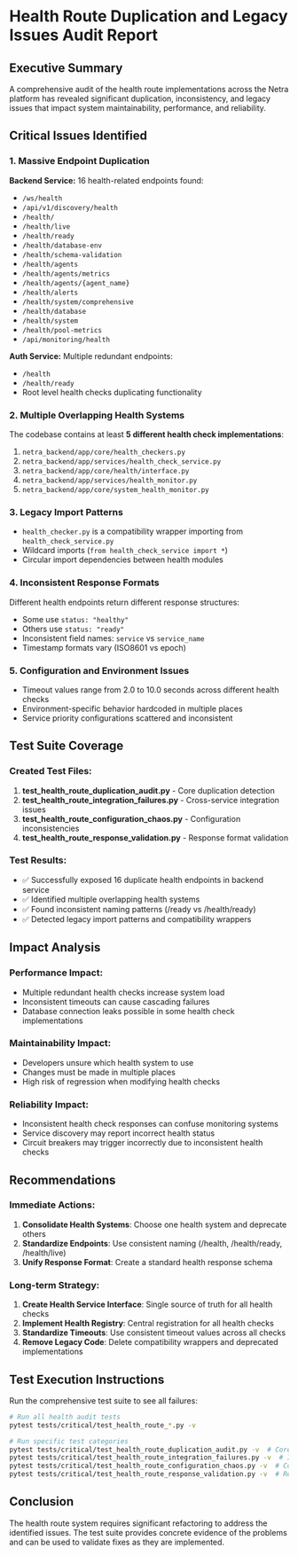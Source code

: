 # Health Route Duplication and Legacy Issues Audit Report

## Executive Summary
A comprehensive audit of the health route implementations across the Netra platform has revealed significant duplication, inconsistency, and legacy issues that impact system maintainability, performance, and reliability.

## Critical Issues Identified

### 1. Massive Endpoint Duplication
**Backend Service:** 16 health-related endpoints found:
- `/ws/health`
- `/api/v1/discovery/health`
- `/health/`
- `/health/live`
- `/health/ready`
- `/health/database-env`
- `/health/schema-validation`
- `/health/agents`
- `/health/agents/metrics`
- `/health/agents/{agent_name}`
- `/health/alerts`
- `/health/system/comprehensive`
- `/health/database`
- `/health/system`
- `/health/pool-metrics`
- `/api/monitoring/health`

**Auth Service:** Multiple redundant endpoints:
- `/health`
- `/health/ready`
- Root level health checks duplicating functionality

### 2. Multiple Overlapping Health Systems
The codebase contains at least **5 different health check implementations**:
1. `netra_backend/app/core/health_checkers.py`
2. `netra_backend/app/services/health_check_service.py`
3. `netra_backend/app/core/health/interface.py`
4. `netra_backend/app/services/health_monitor.py`
5. `netra_backend/app/core/system_health_monitor.py`

### 3. Legacy Import Patterns
- `health_checker.py` is a compatibility wrapper importing from `health_check_service.py`
- Wildcard imports (`from health_check_service import *`)
- Circular import dependencies between health modules

### 4. Inconsistent Response Formats
Different health endpoints return different response structures:
- Some use `status: "healthy"`
- Others use `status: "ready"`
- Inconsistent field names: `service` vs `service_name`
- Timestamp formats vary (ISO8601 vs epoch)

### 5. Configuration and Environment Issues
- Timeout values range from 2.0 to 10.0 seconds across different health checks
- Environment-specific behavior hardcoded in multiple places
- Service priority configurations scattered and inconsistent

## Test Suite Coverage

### Created Test Files:
1. **test_health_route_duplication_audit.py** - Core duplication detection
2. **test_health_route_integration_failures.py** - Cross-service integration issues
3. **test_health_route_configuration_chaos.py** - Configuration inconsistencies
4. **test_health_route_response_validation.py** - Response format validation

### Test Results:
- ✅ Successfully exposed 16 duplicate health endpoints in backend service
- ✅ Identified multiple overlapping health systems
- ✅ Found inconsistent naming patterns (/ready vs /health/ready)
- ✅ Detected legacy import patterns and compatibility wrappers

## Impact Analysis

### Performance Impact:
- Multiple redundant health checks increase system load
- Inconsistent timeouts can cause cascading failures
- Database connection leaks possible in some health check implementations

### Maintainability Impact:
- Developers unsure which health system to use
- Changes must be made in multiple places
- High risk of regression when modifying health checks

### Reliability Impact:
- Inconsistent health check responses can confuse monitoring systems
- Service discovery may report incorrect health status
- Circuit breakers may trigger incorrectly due to inconsistent health checks

## Recommendations

### Immediate Actions:
1. **Consolidate Health Systems**: Choose one health system and deprecate others
2. **Standardize Endpoints**: Use consistent naming (/health, /health/ready, /health/live)
3. **Unify Response Format**: Create a standard health response schema

### Long-term Strategy:
1. **Create Health Service Interface**: Single source of truth for all health checks
2. **Implement Health Registry**: Central registration for all health checks
3. **Standardize Timeouts**: Use consistent timeout values across all checks
4. **Remove Legacy Code**: Delete compatibility wrappers and deprecated implementations

## Test Execution Instructions

Run the comprehensive test suite to see all failures:
```bash
# Run all health audit tests
pytest tests/critical/test_health_route_*.py -v

# Run specific test categories
pytest tests/critical/test_health_route_duplication_audit.py -v  # Core duplication
pytest tests/critical/test_health_route_integration_failures.py -v  # Integration issues
pytest tests/critical/test_health_route_configuration_chaos.py -v  # Config problems
pytest tests/critical/test_health_route_response_validation.py -v  # Response validation
```

## Conclusion
The health route system requires significant refactoring to address the identified issues. The test suite provides concrete evidence of the problems and can be used to validate fixes as they are implemented.